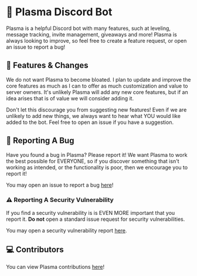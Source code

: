  # 🌌 Plasma Discord Bot
 Plasma is a helpful Discord bot with many features, such at leveling, message tracking, invite management, giveaways and more! Plasma is always looking to improve, so feel free to create a feature request, or open an issue to report a bug!

## 🌟 Features & Changes
We do not want Plasma to become bloated. I plan to update and improve the core features as much as I can to offer as much customization and value to server owners.
It's unlikely Plasma will add any new core features, but if an idea arises that is of value we will consider adding it.

Don't let this discourage you from suggesting new features! Even if we are unlikely to add new things, we always want to hear what YOU would like added to the bot. Feel free to open an issue if you have a suggestion.

## 🐛 Reporting A Bug
Have you found a bug in Plasma? Please report it! 
We want Plasma to work the best possible for EVERYONE, so if you discover something that isn't working as intended, or the functionality is poor, then we encourage you to report it!

You may open an issue to report a bug [here](https://github.com/WhoCutTheCheese/Plasma/issues/new)!

### ⚠ Reporting A Security Vulnerability
If you find a security vulnerability is is EVEN MORE important that you report it.
**Do not** open a standard issue request for security vulnerabilities.

You may open a security vulnerability report [here](https://github.com/WhoCutTheCheese/Plasma/security).

## 💻 Contributors

You can view Plasma contributions [here](https://github.com/WhoCutTheCheese/Plasma/graphs/contributors)!